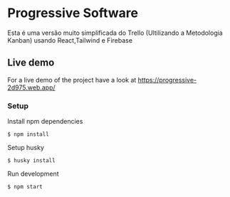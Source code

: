 # Progressive Software

Esta é uma versão muito simplificada do Trello (Ultilizando a Metodologia Kanban) usando React,Tailwind e Firebase

## Live demo

For a live demo of the project have a look at https://progressive-2d975.web.app/

### Setup

Install npm dependencies

```
$ npm install
```

Setup husky

```
$ husky install
```

Run development

```
$ npm start
```

